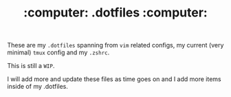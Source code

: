 <h1 align="center">:computer: .dotfiles :computer:</h1>
<br/>

These are my `.dotfiles` spanning from `vim` related configs, my current (very minimal) `tmux` config and my `.zshrc`.

This is still a `WIP`.

I will add more and update these files as time goes on and I add more items inside of my .dotfiles.
